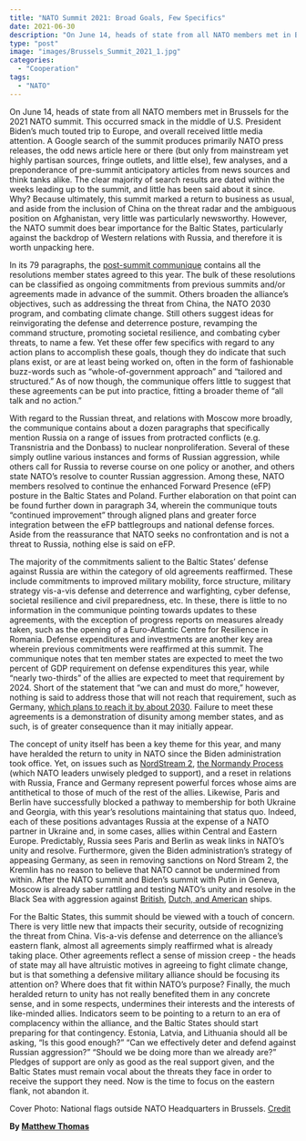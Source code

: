 ```yaml
---
title: "NATO Summit 2021: Broad Goals, Few Specifics"
date: 2021-06-30
description: "On June 14, heads of state from all NATO members met in Brussels for the 2021 NATO summit."
type: "post"
image: "images/Brussels_Summit_2021_1.jpg"
categories: 
  - "Cooperation"
tags:
  - "NATO"
---
```


On June 14, heads of state from all NATO members met in Brussels for the 2021 NATO summit. This occurred smack in the middle of U.S. President Biden’s much touted trip to Europe, and overall received little media attention. A Google search of the summit produces primarily NATO press releases, the odd news article here or there (but only from mainstream yet highly partisan sources, fringe outlets, and little else), few analyses, and a preponderance of pre-summit anticipatory articles from news sources and think tanks alike. The clear majority of search results are dated within the weeks leading up to the summit, and little has been said about it since. Why? Because ultimately, this summit marked a return to business as usual, and aside from the inclusion of China on the threat radar and the ambiguous position on Afghanistan, very little was particularly newsworthy. However, the NATO summit does bear importance for the Baltic States, particularly against the backdrop of Western relations with Russia, and therefore it is worth unpacking here. 

In its 79 paragraphs, the [post-summit communique](https://www.nato.int/cps/en/natohq/news_185000.htm) contains all the resolutions member states agreed to this year. The bulk of these resolutions can be classified as ongoing commitments from previous summits and/or agreements made in advance of the summit. Others broaden the alliance’s objectives, such as addressing the threat from China, the NATO 2030 program, and combating climate change. Still others suggest ideas for reinvigorating the defense and deterrence posture, revamping the command structure, promoting societal resilience, and combating cyber threats, to name a few. Yet these offer few specifics with regard to any action plans to accomplish these goals, though they do indicate that such plans exist, or are at least being worked on, often in the form of fashionable buzz-words such as “whole-of-government approach” and “tailored and structured.” As of now though, the communique offers little to suggest that these agreements can be put into practice, fitting a broader theme of “all talk and no action.” 

With regard to the Russian threat, and relations with Moscow more broadly, the communique contains about a dozen paragraphs that specifically mention Russia on a range of issues from protracted conflicts (e.g. Transnistria and the Donbass) to nuclear nonproliferation. Several of these simply outline various instances and forms of Russian aggression, while others call for Russia to reverse course on one policy or another, and others state NATO’s resolve to counter Russian aggression. Among these, NATO members resolved to continue the enhanced Forward Presence (eFP) posture in the Baltic States and Poland. Further elaboration on that point can be found further down in paragraph 34, wherein the communique touts “continued improvement” through aligned plans and greater force integration between the eFP battlegroups and national defense forces. Aside from the reassurance that NATO seeks no confrontation and is not a threat to Russia, nothing else is said on eFP. 

The majority of the commitments salient to the Baltic States’ defense against Russia are within the category of old agreements reaffirmed. These include commitments to improved military mobility, force structure, military strategy vis-a-vis defense and deterrence and warfighting, cyber defense, societal resilience and civil preparedness, etc. In these, there is little to no information in the communique pointing towards updates to these agreements, with the exception of progress reports on measures already taken, such as the opening of a Euro-Atlantic Centre for Resilience in Romania. Defense expenditures and investments are another key area wherein previous commitments were reaffirmed at this summit. The communique notes that ten member states are expected to meet the two percent of GDP requirement on defense expenditures this year, while “nearly two-thirds” of the allies are expected to meet that requirement by 2024. Short of the statement that “we can and must do more,” however, nothing is said to address those that will not reach that requirement, such as Germany, [which plans to reach it by about 2030](https://www.reuters.com/article/us-germany-nato/germany-commits-to-nato-spending-goal-by-2031-for-first-time-idUSKBN1XH1IK). Failure to meet these agreements is a demonstration of disunity among member states, and as such, is of greater consequence than it may initially appear. 

The concept of unity itself has been a key theme for this year, and many have heralded the return to unity in NATO since the Biden administration took office. Yet, on issues such as [NordStream 2](https://balticsecurity.eu/perspectives_nord_stream2/), [the Normandy Process](https://jamestown.org/program/normandy-process-developing-against-ukraines-interests/) (which NATO leaders unwisely pledged to support), and a reset in relations with Russia, France and Germany represent powerful forces whose aims are antithetical to those of much of the rest of the allies. Likewise, Paris and Berlin have successfully blocked a pathway to membership for both Ukraine and Georgia, with this year’s resolutions maintaining that status quo. Indeed, each of these positions advantages Russia at the expense of a NATO partner in Ukraine and, in some cases, allies within Central and Eastern Europe. Predictably, Russia sees Paris and Berlin as weak links in NATO’s unity and resolve. Furthermore, given the Biden administration’s strategy of appeasing Germany, as seen in removing sanctions on Nord Stream 2, the Kremlin has no reason to believe that NATO cannot be undermined from within. After the NATO summit and Biden’s summit with Putin in Geneva, Moscow is already saber rattling and testing NATO’s unity and resolve in the Black Sea with aggression against [British](https://www.economist.com/europe/2021/06/24/russian-and-british-forces-square-off-in-the-black-sea), [Dutch, and American](https://news.usni.org/2021/07/01/more-nato-ships-enter-black-sea-while-tensions-with-russia-simmer) ships. 

For the Baltic States, this summit should be viewed with a touch of concern. There is very little new that impacts their security, outside of recognizing the threat from China. Vis-a-vis defense and deterrence on the alliance’s eastern flank, almost all agreements simply reaffirmed what is already taking place. Other agreements reflect a sense of mission creep - the heads of state may all have altruistic motives in agreeing to fight climate change, but is that something a defensive military alliance should be focusing its attention on? Where does that fit within NATO’s purpose? Finally, the much heralded return to unity has not really benefited them in any concrete sense, and in some respects, undermines their interests and the interests of like-minded allies. Indicators seem to be pointing to a return to an era of complacency within the alliance, and the Baltic States should start preparing for that contingency. Estonia, Latvia, and Lithuania should all be asking, “Is this good enough?” “Can we effectively deter and defend against Russian aggression?” “Should we be doing more than we already are?” Pledges of support are only as good as the real support given, and the Baltic States must remain vocal about the threats they face in order to receive the support they need. Now is the time to focus on the eastern flank, not abandon it. 

Cover Photo: National flags outside NATO Headquarters in Brussels. [Credit](https://www.nato.int/cps/en/natohq/news_183196.htm)

**By [Matthew Thomas](../our_team)**
